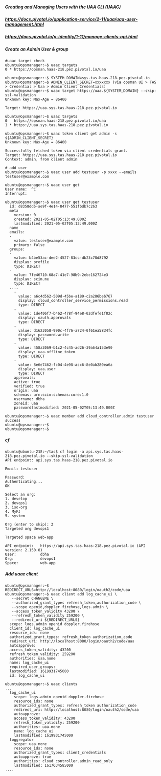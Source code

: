

##### Creating and Managing Users with the UAA CLI (UAAC)
##### https://docs.pivotal.io/application-service/2-11/uaa/uaa-user-management.html
##### https://docs.pivotal.io/p-identity/1-11/manage-clients-api.html


##### Create an Admin User & group

    #uaac target check
    ubuntu@opsmanager:~$ uaac targets
    0 * https://opsman.haas-218.pez.pivotal.io/uaa
    
    ubuntu@opsmanager:~$ SYSTEM_DOMAIN=sys.tas.haas-218.pez.pivotal.io
    ubuntu@opsmanager:~$ ADMIN_CLIENT_SECRET=xxxxxxx (via opsman UI > TAS > Credential > Uaa > Admin Client Credentials)
    ubuntu@opsmanager:~$ uaac target https://uaa.${SYSTEM_DOMAIN} --skip-ssl-validation
    Unknown key: Max-Age = 86400
    
    Target: https://uaa.sys.tas.haas-218.pez.pivotal.io
    
    ubuntu@opsmanager:~$ uaac targets
    0   https://opsman.haas-218.pez.pivotal.io/uaa
    1 * https://uaa.sys.tas.haas-218.pez.pivotal.io
    
    ubuntu@opsmanager:~$ uaac token client get admin -s ${ADMIN_CLIENT_SECRET}
    Unknown key: Max-Age = 86400
    
    Successfully fetched token via client credentials grant.
    Target: https://uaa.sys.tas.haas-218.pez.pivotal.io
    Context: admin, from client admin
    
    # add user 
    ubuntu@opsmanager:~$ uaac user add testuser -p xxxx --emails testuser@example.com
    
    ubuntu@opsmanager:~$ uaac user get
    User name:  ^C
    Interrupt:
    
    ubuntu@opsmanager:~$ uaac user get testuser
      id: d8358dd5-ae9f-4e14-8477-551fbdb7c263
      meta
        version: 0
        created: 2021-05-02T05:13:49.000Z
        lastmodified: 2021-05-02T05:13:49.000Z
      name
      emails:
      -
        value: testuser@example.com
        primary: false
      groups:
      -
        value: b4be53ac-dee2-4527-83cc-db23c78d8792
        display: profile
        type: DIRECT
      -
        value: 7fe46710-68a7-41e7-98b9-2ebc162724e3
        display: scim.me
        type: DIRECT
      ....
        -
          value: a6c4d562-509d-45be-a189-c2a286beb767
          display: cloud_controller_service_permissions.read
          type: DIRECT
        -
          value: 1de406f7-b462-478f-94e8-02dfefe1f02c
          display: oauth.approvals
          type: DIRECT
        -
          value: d1623058-990c-4f76-a724-0f61ea5834fc
          display: password.write
          type: DIRECT
        -
          value: 458a3069-b1c2-4c45-ad26-39a64a153e90
          display: uaa.offline_token
          type: DIRECT
        -
          value: 8e6e7462-fc04-4e98-acc6-8e0ab280ea6a
          display: uaa.user
          type: DIRECT
        approvals:
        active: true
        verified: true
        origin: uaa
        schemas: urn:scim:schemas:core:1.0
        username: dbha
        zoneid: uaa
        passwordlastmodified: 2021-05-02T05:13:49.000Z
 
    ubuntu@opsmanager:~$ uaac member add cloud_controller.admin testuser
    success
    ubuntu@opsmanager:~$
    ubuntu@opsmanager:~$
    
##### cf 

    ubuntu@ubuntu-218:~/tas$ cf login -a api.sys.tas.haas-218.pez.pivotal.io --skip-ssl-validation
    API endpoint: api.sys.tas.haas-218.pez.pivotal.io
    
    Email: testuser
    
    Password:
    Authenticating...
    OK
    
    Select an org:
    1. develop
    2. devops1
    3. iso-org
    4. MyPJ
    5. system

    Org (enter to skip): 2
    Targeted org devops1

    Targeted space web-app

    API endpoint:   https://api.sys.tas.haas-218.pez.pivotal.io (API version: 2.150.0)
    User:           dbha
    Org:            devops1
    Space:          web-app 
    

##### Add uaac client

    ubuntu@opsmanager:~$ REDIRECT_URLS=http://localhost:8080/login/oauth2/code/uaa
    ubuntu@opsmanager:~$ uaac client add log_cache_ui \
       --secret CHANGEME \
       --authorized_grant_types refresh_token,authorization_code \
       --scope openid,doppler.firehose,logs.admin \
       --access_token_validity 43200 \
       --refresh_token_validity 259200 \
       --redirect_uri ${REDIRECT_URLS}   
      scope: logs.admin openid doppler.firehose
      client_id: log_cache_ui
      resource_ids: none
      authorized_grant_types: refresh_token authorization_code
      redirect_uri: http://localhost:8080/login/oauth2/code/uaa
      autoapprove:
      access_token_validity: 43200
      refresh_token_validity: 259200
      authorities: uaa.none
      name: log_cache_ui
      required_user_groups:
      lastmodified: 1619931745000
      id: log_cache_ui
    
    ubuntu@opsmanager:~$ uaac clients
    ...
      log_cache_ui
        scope: logs.admin openid doppler.firehose
        resource_ids: none
        authorized_grant_types: refresh_token authorization_code
        redirect_uri: http://localhost:8080/login/oauth2/code/uaa
        autoapprove:
        access_token_validity: 43200
        refresh_token_validity: 259200
        authorities: uaa.none
        name: log_cache_ui
        lastmodified: 1619931745000
      loggregator
        scope: uaa.none
        resource_ids: none
        authorized_grant_types: client_credentials
        autoapprove: true
        authorities: cloud_controller.admin_read_only
        lastmodified: 1617634585000
    ....